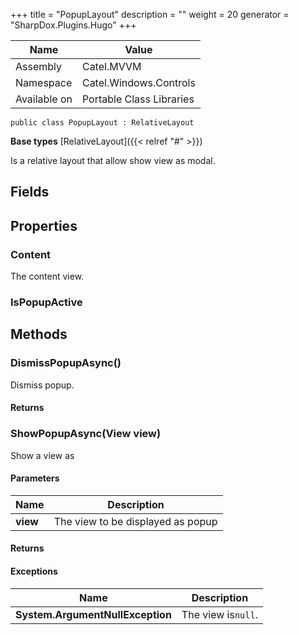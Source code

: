 

+++
title = "PopupLayout" 
description = ""
weight = 20
generator = "SharpDox.Plugins.Hugo"
+++

Name|Value
---|---
Assembly|Catel.MVVM
Namespace|Catel.Windows.Controls
Available on|Portable Class Libraries

```
public class PopupLayout : RelativeLayout
```

**Base types**
[RelativeLayout]({{< relref "#" >}})

Is a relative layout that allow show view as modal.

## Fields

## Properties

### Content

The content view.

### IsPopupActive

## Methods

### DismissPopupAsync()

Dismiss popup.

#### Returns

### ShowPopupAsync(View view)

Show a view as

#### Parameters

Name|Description
---|---
**view**|The view to be displayed as popup

#### Returns

#### Exceptions

Name|Description
---|---
**System.ArgumentNullException**|The view is`null`.

